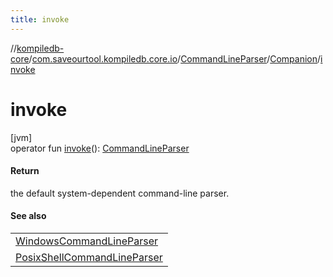 ```yaml
---
title: invoke
---
```

//[kompiledb-core](../../../../index.html)/[com.saveourtool.kompiledb.core.io](../../index.html)/[CommandLineParser](../index.html)/[Companion](index.html)/[invoke](invoke.html)



# invoke



[jvm]\
operator fun [invoke](invoke.html)(): [CommandLineParser](../index.html)



#### Return



the default system-dependent command-line parser.



#### See also


| |
|---|
| [WindowsCommandLineParser](../../../com.saveourtool.kompiledb.core.io.parsers/-windows-command-line-parser/index.html) |
| [PosixShellCommandLineParser](../../../com.saveourtool.kompiledb.core.io.parsers/-posix-shell-command-line-parser/index.html) |



